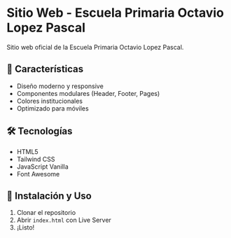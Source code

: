 # Sitio Web - Escuela Primaria Octavio Lopez Pascal

Sitio web oficial de la Escuela Primaria Octavio Lopez Pascal.

## 🚀 Características

- Diseño moderno y responsive
- Componentes modulares (Header, Footer, Pages)
- Colores institucionales
- Optimizado para móviles

## 🛠️ Tecnologías

- HTML5
- Tailwind CSS
- JavaScript Vanilla
- Font Awesome

## 🚀 Instalación y Uso

1. Clonar el repositorio
2. Abrir `index.html` con Live Server
3. ¡Listo!

